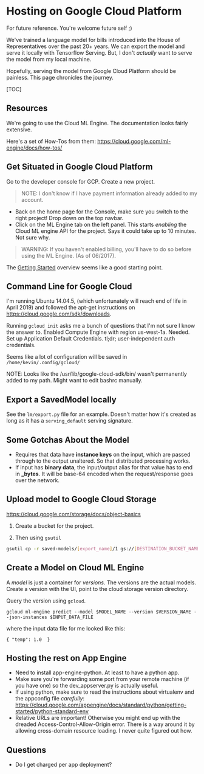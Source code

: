 # Hosting on Google Cloud Platform

For future reference. You're welcome future self ;)

We've trained a language model for bills introduced into the House of Representatives over the past 20+ years.
We can export the model and serve it locally with Tensorflow Serving. But, I don't *actually* want to serve the
model from my local machine.

Hopefully, serving the model from Google Cloud Platform should be painless. This page chronicles the journey.

[TOC]

## Resources

We're going to use the Cloud ML Engine. The documentation looks fairly extensive.

Here's a set of How-Tos from them:
https://cloud.google.com/ml-engine/docs/how-tos/

## Get Situated in Google Cloud Platform

Go to the developer console for GCP. Create a new project.

> NOTE: I don't know if I have payment information already added to my account.

* Back on the home page for the Console, make sure you switch to the right project! Drop down on the top navbar.
* Click on the ML Engine tab on the left panel. This starts *enabling* the Cloud ML engine API for the project. Says it could take up to 10 minutes. Not sure why.

> WARNING: If you haven't enabled billing, you'll have to do so before using the ML Engine. (As of 06/2017).

The [Getting Started](https://cloud.google.com/ml-engine/docs/how-tos/getting-started-training-prediction) overview seems like a good starting point.


## Command Line for Google Cloud

I'm running Ubuntu 14.04.5, (which unfortunately will reach end of life in April 2019) and followed the apt-get instructions on https://cloud.google.com/sdk/downloads.

Running `gcloud init` asks me a bunch of questions that I'm not sure I know the answer to. 
Enabled Compute Engine with region us-west-1a. Needed.
Set up Application Default Credentials.  tl;dr; user-independent auth credentials.

Seems like a lot of configuration will be saved in `/home/kevin/.config/gcloud/`

NOTE: Looks like the /usr/lib/google-cloud-sdk/bin/ wasn't permanently added to my path. Might want to edit bashrc manually.

## Export a SavedModel locally

See the `lm/export.py` file for an example. Doesn't matter how it's created as long as it has a `serving_default` serving signature.


## Some Gotchas About the Model
* Requires that data have **instance keys** on the input, which are passed through to the output unaltered. So that distributed processing works.
* If input has **binary data**, the input/output alias for that value has to end in **_bytes**. It will be base-64 encoded when the request/response goes over the network.


## Upload model to Google Cloud Storage

https://cloud.google.com/storage/docs/object-basics

1. Create a bucket for the project.

2. Then using `gsutil`

```bash
gsutil cp -r saved-models/[export_name]/1 gs://[DESTINATION_BUCKET_NAME]/[model_name]
```

## Create a Model on Cloud ML Engine

A *model* is just a container for *versions*. The versions are the actual models.
Create a version with the UI, point to the cloud storage version directory.

Query the version using `gcloud`.

```
gcloud ml-engine predict --model $MODEL_NAME --version $VERSION_NAME --json-instances $INPUT_DATA_FILE
```

where the input data file for me looked like this:

```
{ "temp": 1.0  }
```

## Hosting the rest on App Engine

* Need to install app-engine-python. At least to have a python app.
* Make sure you're forwarding some port from your remote machine (if you have one) so the dev_appserver.py is actually useful.
* If using python, make sure to read the instructions about virtualenv and the appconfig file *carefully*: https://cloud.google.com/appengine/docs/standard/python/getting-started/python-standard-env 
* Relative URLs are important! Otherwise you might end up with the dreaded Access-Control-Allow-Origin error. There is a way around it by allowing cross-domain resource loading. I never quite figured out how.

## Questions
* Do I get charged per app deployment?
